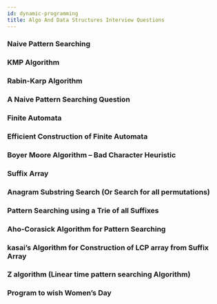 ```yaml
---
id: dynamic-programming
title: Algo And Data Structures Interview Questions
---
```


### Naive Pattern Searching
### KMP Algorithm
### Rabin-Karp Algorithm
### A Naive Pattern Searching Question
### Finite Automata
### Efficient Construction of Finite Automata
### Boyer Moore Algorithm – Bad Character Heuristic
### Suffix Array
### Anagram Substring Search (Or Search for all permutations)
### Pattern Searching using a Trie of all Suffixes
### Aho-Corasick Algorithm for Pattern Searching
### kasai’s Algorithm for Construction of LCP array from Suffix Array
### Z algorithm (Linear time pattern searching Algorithm)
### Program to wish Women’s Day
